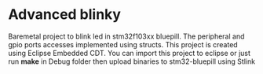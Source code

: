 # Advanced blinky

Baremetal project to blink led in stm32f103xx bluepill. The peripheral and gpio ports accesses implemented using structs. This project is created using Eclipse Embedded CDT. You can import this project to eclipse or just run **make** in Debug folder then upload binaries to stm32-bluepill using Stlink 
